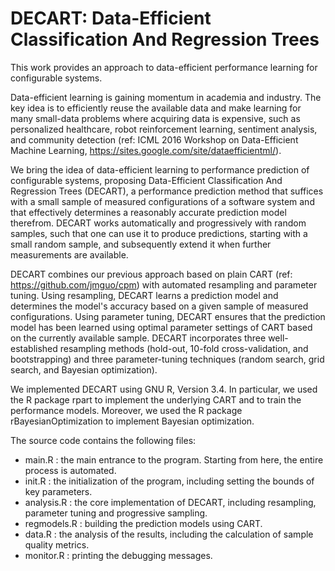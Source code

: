 # DECART: Data-Efficient Classification And Regression Trees
This work provides an approach to data-efficient performance learning for configurable systems. 

Data-efficient learning is gaining momentum in academia and industry. The key idea is to efficiently reuse the available data and make learning for many small-data problems where acquiring data is expensive, such as personalized healthcare, robot reinforcement learning, sentiment analysis, and community detection (ref: ICML 2016 Workshop on Data-Efficient Machine Learning, https://sites.google.com/site/dataefficientml/).

We bring the idea of data-efficient learning to performance prediction of configurable systems, proposing Data-Efficient Classification And Regression Trees (DECART), a performance prediction method that suffices with a small sample of measured configurations of a software system and that effectively determines a reasonably accurate prediction model therefrom. DECART works automatically and progressively with random samples, such that one can use it to produce predictions, starting with a small random sample, and subsequently extend it when further measurements are available. 

DECART combines our previous approach based on plain CART (ref: https://github.com/jmguo/cpm) with automated resampling and parameter tuning. Using resampling, DECART learns a prediction model and determines the model's accuracy based on a given sample of measured configurations. Using parameter tuning, DECART ensures that the prediction model has been learned using optimal parameter settings of CART based on the currently available sample. DECART incorporates three well-established resampling methods (hold-out, 10-fold cross-validation, and bootstrapping) and three parameter-tuning techniques (random search, grid search, and Bayesian optimization).

We implemented DECART using GNU R, Version 3.4. In particular, we used the R package rpart to implement the underlying CART and to train the performance models. Moreover, we used the R package rBayesianOptimization to implement Bayesian optimization.

The source code contains the following files:
- main.R : the main entrance to the program. Starting from here, the entire process is automated.
- init.R : the initialization of the program, including setting the bounds of key parameters.
- analysis.R : the core implementation of DECART, including resampling, parameter tuning and progressive sampling.
- regmodels.R : building the prediction models using CART.
- data.R : the analysis of the results, including the calculation of sample quality metrics.
- monitor.R : printing the debugging messages.
